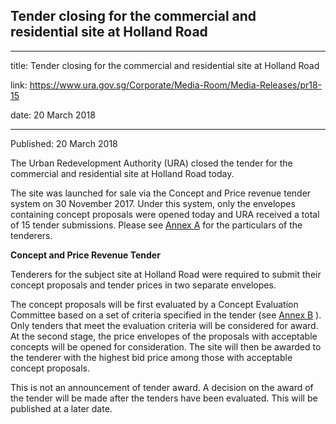 ## Tender closing for the commercial and residential site at Holland Road
---
title: Tender closing for the commercial and residential site at Holland Road

link: https://www.ura.gov.sg/Corporate/Media-Room/Media-Releases/pr18-15

date: 20 March 2018

---

Published: 20 March 2018

The Urban Redevelopment Authority (URA) closed the tender for the commercial and residential site at Holland Road today.  
  
The site was launched for sale via the Concept and Price revenue tender system on 30 November 2017. Under this system, only the envelopes containing concept proposals were opened today and URA received a total of 15 tender submissions. Please see [Annex A](https://www.ura.gov.sg/-/media/Corporate/Media-Room/2018/Mar/pr18-15a.pdf)  for the particulars of the tenderers.  
  
**Concept and Price Revenue Tender**   
  
Tenderers for the subject site at Holland Road were required to submit their concept proposals and tender prices in two separate envelopes.   
  
The concept proposals will be first evaluated by a Concept Evaluation Committee based on a set of criteria specified in the tender (see [Annex B](https://www.ura.gov.sg/-/media/Corporate/Media-Room/2018/Mar/pr18-15b.pdf) ). Only tenders that meet the evaluation criteria will be considered for award. At the second stage, the price envelopes of the proposals with acceptable concepts will be opened for consideration. The site will then be awarded to the tenderer with the highest bid price among those with acceptable concept proposals.  
  
This is not an announcement of tender award. A decision on the award of the tender will be made after the tenders have been evaluated. This will be published at a later date.